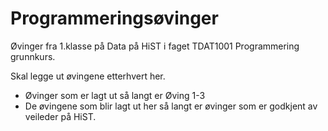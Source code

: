 ﻿# Programmeringsøvinger
Øvinger fra 1.klasse på Data på HiST i faget TDAT1001 Programmering grunnkurs.

Skal legge ut øvingene etterhvert her.
 - Øvinger som er lagt ut så langt er Øving 1-3
 - De øvingene som blir lagt ut her så langt er øvinger som er godkjent av veileder på HiST.
